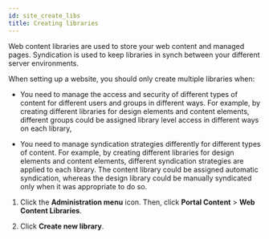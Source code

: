```yaml
---
id: site_create_libs
title: Creating libraries
---
```


Web content libraries are used to store your web content and managed pages. Syndication is used to keep libraries in synch between your different server environments.

When setting up a website, you should only create multiple libraries when:

-   You need to manage the access and security of different types of content for different users and groups in different ways. For example, by creating different libraries for design elements and content elements, different groups could be assigned library level access in different ways on each library,

-   You need to manage syndication strategies differently for different types of content. For example, by creating different libraries for design elements and content elements, different syndication strategies are applied to each library. The content library could be assigned automatic syndication, whereas the design library could be manually syndicated only when it was appropriate to do so.


1.  Click the **Administration menu** icon. Then, click **Portal Content** \> **Web Content Libraries**.

2.  Click **Create new library**.



